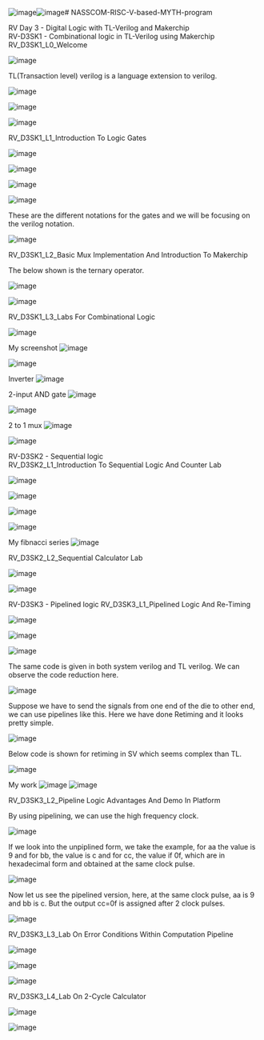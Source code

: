 ![image](https://github.com/user-attachments/assets/c6b23727-d031-4095-a919-5ef617094ffb)![image](https://github.com/user-attachments/assets/5f8a6bbf-8dbb-44d1-8138-a8bf7776725c)# NASSCOM-RISC-V-based-MYTH-program

RV Day 3 - Digital Logic with TL-Verilog and Makerchip  
RV-D3SK1 - Combinational logic in TL-Verilog using Makerchip  
RV_D3SK1_L0_Welcome  

![image](https://github.com/user-attachments/assets/583b8fd0-9945-45c7-b707-dee639fcf39f)

TL(Transaction level) verilog is a language extension to verilog.

![image](https://github.com/user-attachments/assets/5cfc4d2f-603c-4fad-b945-9f0832a01e89)

![image](https://github.com/user-attachments/assets/2977b581-06b5-4a54-a7a3-389371b0bc12)

![image](https://github.com/user-attachments/assets/528757f0-c41e-40f2-8a45-a5100fe0ae6c)


RV_D3SK1_L1_Introduction To Logic Gates  

![image](https://github.com/user-attachments/assets/db579e31-5b7b-4336-999b-13fd8ad011e0)

![image](https://github.com/user-attachments/assets/93cbfaa3-1e0d-464a-a264-b5df26446b63)

![image](https://github.com/user-attachments/assets/f0b11fc9-6d40-4bbe-9cb8-6e0b7e4024c0)

![image](https://github.com/user-attachments/assets/ed53b95f-64bb-47c2-89da-b80d4bd9eb07)

These are the different notations for the gates and we will be focusing on the verilog notation.

![image](https://github.com/user-attachments/assets/1d5995f0-8910-42da-834c-01474d68582f)

RV_D3SK1_L2_Basic Mux Implementation And Introduction To Makerchip

The below shown is the ternary operator.

![image](https://github.com/user-attachments/assets/228ccea5-125c-48f2-9f66-674ace1ba51b)

![image](https://github.com/user-attachments/assets/8cc9c257-7929-4fdf-8a37-093b715faeb2)

RV_D3SK1_L3_Labs For Combinational Logic

![image](https://github.com/user-attachments/assets/4335a59c-e991-4baa-8bfe-0a7a3448547d)

My screenshot
![image](https://github.com/user-attachments/assets/677e5b2e-4310-4d13-b51e-ea0d07ae8c8d)

![image](https://github.com/user-attachments/assets/050dc6df-9e83-4764-80bc-9600b7563738)

Inverter
![image](https://github.com/user-attachments/assets/f4b7813c-0f8d-49f7-ace0-d81e3e850485)

2-input AND gate
![image](https://github.com/user-attachments/assets/8d986b11-e539-4588-9f16-bff907490983)

![image](https://github.com/user-attachments/assets/65a2fa62-4825-4c20-bd83-a54f78928237)

2 to 1 mux
![image](https://github.com/user-attachments/assets/2eb06350-7d5c-42ae-a3aa-f46bfea326d3)

![image](https://github.com/user-attachments/assets/86038b54-13fd-4621-b8e8-75d559ee36cc)

RV-D3SK2 - Sequential logic  
RV_D3SK2_L1_Introduction To Sequential Logic And Counter Lab  

![image](https://github.com/user-attachments/assets/aceefa97-96e1-4cd2-89ec-9e5471c63cac)

![image](https://github.com/user-attachments/assets/10c53800-8e8f-4c01-83fa-74451c971a81)

![image](https://github.com/user-attachments/assets/da79e022-277a-404c-94dc-367e6da8795e)

![image](https://github.com/user-attachments/assets/a538cb3a-db27-446e-bd3e-2fc0cba0a8a1)

My fibnacci series
![image](https://github.com/user-attachments/assets/defb5df2-0dba-4bf8-86d6-bb3fde258efe)

RV_D3SK2_L2_Sequential Calculator Lab

![image](https://github.com/user-attachments/assets/6be9c0fc-cd7c-444e-9c38-3267a25cd1c0)

![image](https://github.com/user-attachments/assets/926245cb-3950-4a7e-b3c2-4e1397fa3fa2)

RV-D3SK3 - Pipelined logic
RV_D3SK3_L1_Pipelined Logic And Re-Timing

![image](https://github.com/user-attachments/assets/944e010a-2443-48b7-b0ff-b57d90607685)

![image](https://github.com/user-attachments/assets/8b141a0a-5ee0-47d4-8c29-96ad3951fb38)

![image](https://github.com/user-attachments/assets/8427d262-62ef-48d4-9893-0441bca30f4f)

The same code is given in both system verilog and TL verilog. We can observe the code reduction here.

![image](https://github.com/user-attachments/assets/b3e5d2b9-479b-4978-8c66-27856bfb8a26)

Suppose we have to send the signals from one end of the die to other end, we can use pipelines like this. Here we have done Retiming and it looks pretty simple.

![image](https://github.com/user-attachments/assets/6e044f79-47b0-4895-af5c-dd871cdc4c8e)

Below code is shown for retiming in SV which seems complex than TL.

![image](https://github.com/user-attachments/assets/582a01ee-fd0d-43a4-897d-ee2486290f2e)

My work
![image](https://github.com/user-attachments/assets/a4a4c8d5-5f2b-4cb8-b668-6112ac0e18eb)
![image](https://github.com/user-attachments/assets/31723a5f-25c0-41ac-9520-f15135f1a6ab)

RV_D3SK3_L2_Pipeline Logic Advantages And Demo In Platform

By using pipelining, we can use the high frequency clock.

![image](https://github.com/user-attachments/assets/cde5a8b4-fed8-4001-be3a-41f1d0839008)

If we look into the unpiplined form, we take the example, for aa the value is 9 and for bb, the value is c and for cc, the value if 0f, which are in hexadecimal form and obtained at the same clock pulse.

![image](https://github.com/user-attachments/assets/04ab811d-b37b-4b7a-bb5b-634794a5528c)

Now let us see the pipelined version, here, at the same clock pulse, aa is 9 and bb is c. But the output cc=0f is assigned after 2 clock pulses.

![image](https://github.com/user-attachments/assets/d2fc0adc-426f-4bac-a51d-d3066d6c4ad7)

RV_D3SK3_L3_Lab On Error Conditions Within Computation Pipeline

![image](https://github.com/user-attachments/assets/43371772-5f8b-4505-b021-b3503dde213b)

![image](https://github.com/user-attachments/assets/578f1103-1a01-401e-9853-bb8b622e3361)

![image](https://github.com/user-attachments/assets/36d913b5-2a2b-4bd9-982c-ed52bc0b6f2e)

RV_D3SK3_L4_Lab On 2-Cycle Calculator

![image](https://github.com/user-attachments/assets/1d2a08a0-d402-4b19-b7bd-dfe39ffcd385)

![image](https://github.com/user-attachments/assets/9ecb2d23-95fd-49f7-9c4e-5bce03fa8362)

